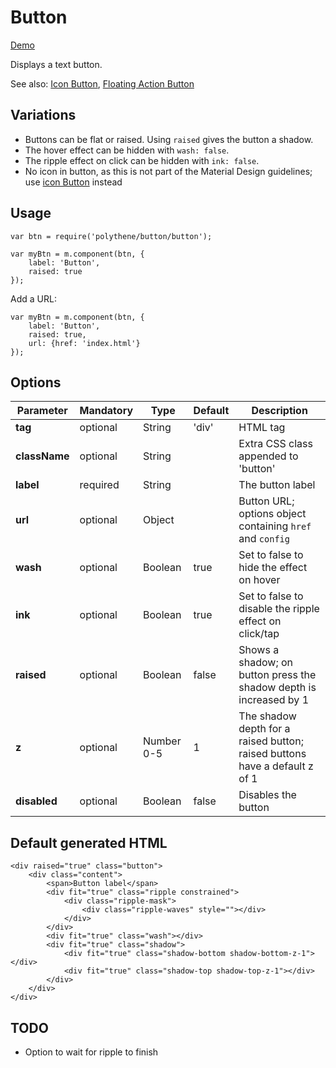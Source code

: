 # Button

<a class="btn-demo" href="http://arthurclemens.github.io/Polythene-Examples/button.html">Demo</a>

Displays a text button.

See also: [Icon Button](#icon-button), [Floating Action Button](#fab)


## Variations

* Buttons can be flat or raised. Using `raised` gives the button a shadow.
* The hover effect can be hidden with `wash: false`.
* The ripple effect on click can be hidden with `ink: false`.
* No icon in button, as this is not part of the Material Design guidelines; use [icon Button](#icon-button) instead


## Usage

	var btn = require('polythene/button/button');

	var myBtn = m.component(btn, {
		label: 'Button',
		raised: true
	});

Add a URL:

	var myBtn = m.component(btn, {
		label: 'Button',
		raised: true,
		url: {href: 'index.html'}
	});


## Options

| **Parameter** |  **Mandatory** | **Type** | **Default** | **Description** |
| ------------- | -------------- | -------- | ----------- | --------------- |
| **tag** | optional | String | 'div' | HTML tag |
| **className** | optional | String |  | Extra CSS class appended to 'button' |
| **label** | required | String | | The button label |
| **url** | optional | Object | | Button URL; options object containing `href` and `config` |
| **wash** | optional | Boolean | true | Set to false to hide the effect on hover |
| **ink** | optional | Boolean | true | Set to false to disable the ripple effect on click/tap |
| **raised** | optional | Boolean | false | Shows a shadow; on button press the shadow depth is increased by 1 |
| **z** | optional | Number 0-5 | 1 | The shadow depth for a raised button; raised buttons have a default z of 1 |
| **disabled** | optional | Boolean | false | Disables the button |


## Default generated HTML

	<div raised="true" class="button">
		<div class="content">
			<span>Button label</span>
			<div fit="true" class="ripple constrained">
				<div class="ripple-mask">
					<div class="ripple-waves" style=""></div>
				</div>
			</div>
			<div fit="true" class="wash"></div>
			<div fit="true" class="shadow">
				<div fit="true" class="shadow-bottom shadow-bottom-z-1"></div>
				<div fit="true" class="shadow-top shadow-top-z-1"></div>
			</div>
		</div>
	</div>


## TODO

* Option to wait for ripple to finish

